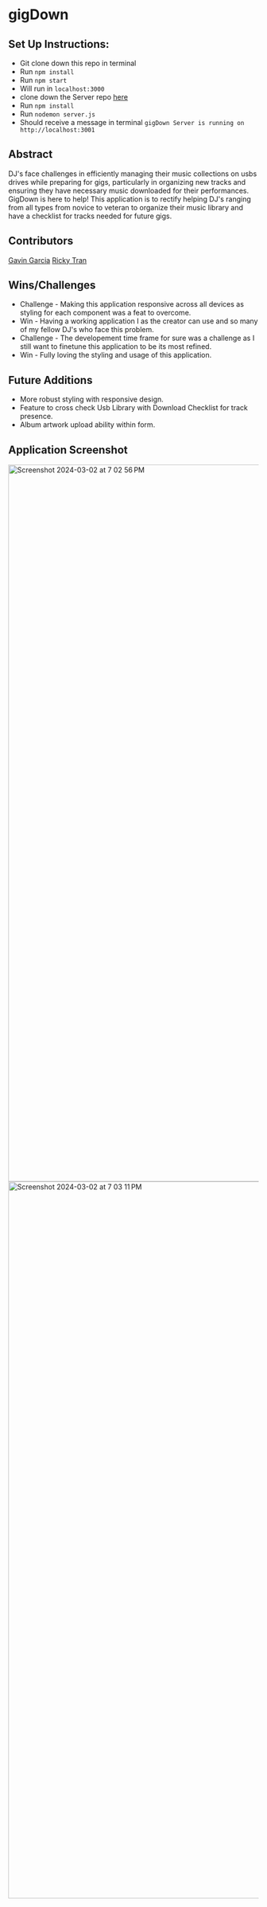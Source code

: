 # gigDown

## Set Up Instructions:
- Git clone down this repo in terminal
- Run `npm install`
- Run `npm start`
- Will run in `localhost:3000`
- clone down the Server repo [here](https://github.com/EGavinG/gigDown-Server)
- Run `npm install`
- Run `nodemon server.js`
- Should receive a message in terminal `gigDown Server is running on http://localhost:3001`
  
## Abstract
DJ's face challenges in efficiently managing their music collections on usbs drives while preparing for gigs, particularly in organizing new tracks and ensuring they have necessary music downloaded for their performances. GigDown is here to help! This application is to rectify helping DJ's ranging from all types from novice to veteran to organize their music library and have a checklist for tracks needed for future gigs.

## Contributors
[Gavin Garcia](https://github.com/EGavinG/)
[Ricky Tran](https://github.com/rickytrandev)

## Wins/Challenges
- Challenge - Making this application responsive across all devices as styling for each component was a feat to overcome. 
- Win - Having a working application I as the creator can use and so many of my fellow DJ's who face this problem.
- Challenge - The developement time frame for sure was a challenge as I still want to finetune this application to be its most refined.
- Win - Fully loving the styling and usage of this application.

## Future Additions
- More robust styling with responsive design.
- Feature to cross check Usb Library with Download Checklist for track presence. 
- Album artwork upload ability within form.

## Application Screenshot

<img width="1440" alt="Screenshot 2024-03-02 at 7 02 56 PM" src="https://github.com/EGavinG/gigDown/assets/68877187/38df0aca-8b4e-4e98-9fa0-7c7ff0a262eb">
<img width="1440" alt="Screenshot 2024-03-02 at 7 03 11 PM" src="https://github.com/EGavinG/gigDown/assets/68877187/f340d113-2273-4039-a0d8-54bf77a75c3e">
